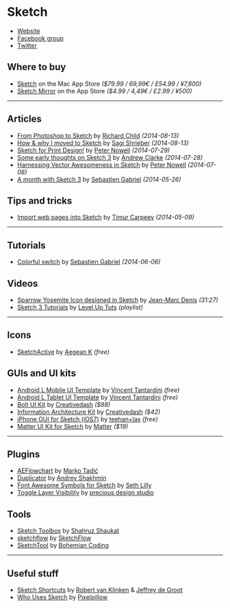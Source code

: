 # Sketch

- [Website](http://bohemiancoding.com/sketch/)
- [Facebook group](https://www.facebook.com/groups/sketchformac/)
- [Twitter](https://twitter.com/sketchapp)

## Where to buy

- [Sketch](https://itunes.apple.com/us/app/sketch/id852320343)
  on the Mac App Store
  _($79.99 / 69,99€ / £54.99 / ¥7,800)_
- [Sketch Mirror](https://itunes.apple.com/us/app/sketch-mirror/id677296955)
  on the App Store
  _($4.99 / 4,49€ / £2.99 / ¥500)_

---

## Articles

- [From Photoshop to Sketch](http://everydaydesigner.net/design/from-photoshop-to-sketch)
  by [Richard Child](https://twitter.com/thisincludes)
  _(2014-08-13)_
- [How & why I moved to Sketch](http://hackingui.com/design/sketch-design/why-i-moved-to-sketch/)
  by [Sagi Shrieber](https://twitter.com/sagishrieber)
  _(2014-08-13)_
- [Sketch for Print Design!](https://medium.com/@pnowelldesign/sketch-for-print-design-fd165b92cb3a)
  by [Peter Nowell](https://twitter.com/pnowelldesign)
  _(2014-07-29)_
- [Some early thoughts on Sketch 3](http://stuffandnonsense.co.uk/blog/about/some-early-thoughts-on-sketch-3)
  by [Andrew Clarke](https://twitter.com/malarkey)
  _(2014-07-28)_
- [Harnessing Vector Awesomeness in Sketch](https://medium.com/sketch-app/harnessing-vector-awesomeness-in-sketch-3c9621408138)
  by [Peter Nowell](https://twitter.com/pnowelldesign)
  _(2014-07-08)_
- [A month with Sketch 3](https://medium.com/@KounterB/a-month-with-sketch-3-68c443fe5041)
  by [Sebastien Gabriel](https://twitter.com/KounterB)
  _(2014-05-26)_

## Tips and tricks

- [Import web pages into Sketch](https://medium.com/@timur_carpeev/import-web-pages-into-sketch-6681ae0b118a)
  by [Timur Carpeev](https://twitter.com/timur_carpeev)
  _(2014-05-09)_

---

## Tutorials

- [Colorful switch](https://medium.com/@KounterB/sketch-tutorial_01-b76271a095e3)
  by [Sebastien Gabriel](https://twitter.com/KounterB)
  _(2014-06-06)_

## Videos

- [Sparrow Yosemite Icon designed in Sketch](https://www.youtube.com/watch?v=_AncnVkO1-Q)
  by [Jean-Marc Denis](https://twitter.com/jm_denis)
  _(31:27)_
- [Sketch 3 Tutorials](https://www.youtube.com/playlist?list=PLLnpHn493BHE6UIsdKYlS5zu-ZYvx22CS)
  by [Level Up Tuts](https://twitter.com/leveluptuts)
  _(playlist)_

---

## Icons

- [SketchActive](http://www.aegeank.com/sketchactive/)
  by [Aegean K](https://twitter.com/AegeanKuang)
  _(free)_

## GUIs and UI kits

- [Android L Mobile UI Template](https://dribbble.com/shots/1641154-Android-L-Mobile-UI-Template-sketch)
  by [Vincent Tantardini](https://twitter.com/vtcreative)
  _(free)_
- [Android L Tablet UI Template](https://dribbble.com/shots/1652300-Android-L-Tablet-UI-Template-sketch)
  by [Vincent Tantardini](https://twitter.com/vtcreative)
  _(free)_
- [Bolt UI Kit](http://ui8.net/product/bolt-ui-kit)
  by [Creativedash](@Creativedash)
  _($88)_
- [Information Architecture Kit](http://ui8.net/product/information-architecture-kit)
  by [Creativedash](@Creativedash)
  _($42)_
- [iPhone GUI for Sketch (iOS7)](http://www.teehanlax.com/tools/iphone-sketch-app/)
  by [teehan+lax](https://twitter.com/teehanlax)
  _(free)_
- [Matter UI Kit for Sketch](https://www.matterkit.io/)
  by [Matter](https://twitter.com/matterkit)
  _($19)_

---

## Plugins

- [AEFlowchart](https://github.com/tadija/sketch-plugins)
  by [Marko Tadić](https://twitter.com/_tadija)
- [Duplicator](https://github.com/turbobabr/duplicator)
  by [Andrey Shakhmin](https://twitter.com/turbobabr)
- [Font Awesome Symbols for Sketch](https://github.com/sethlilly/Font-Awesome-Symbols-for-Sketch)
  by [Seth Lilly](https://twitter.com/sethlilly)
- [Toggle Layer Visibility](https://github.com/preciousforever/sketch-toggle-layer-visibility)
  by [precious design studio](https://twitter.com/preciousforever)

## Tools

- [Sketch Toolbox](http://sketchtoolbox.com/)
  by [Shahruz Shaukat](https://twitter.com/shahruz)
- [sketchflow](http://sketchflow.io/)
  by [SketchFlow](https://twitter.com/sketchflowapp)
- [SketchTool](http://bohemiancoding.com/sketch/tool/)
  by [Bohemian Coding](https://twitter.com/bohemiancoding)

---

## Useful stuff

- [Sketch Shortcuts](http://www.sketchshortcuts.com/)
  by [Robert van Klinken](https://twitter.com/robertvklinken) & [Jeffrey de Groot](https://twitter.com/jeffreydgroot)
- [Who Uses Sketch](http://whousessket.ch/)
  by [Pixelpillow](@PixelpillowHQ)
